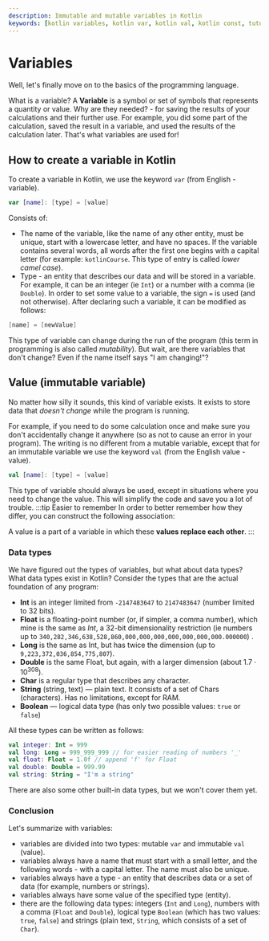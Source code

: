 ```yaml
---
description: Immutable and mutable variables in Kotlin
keywords: [kotlin variables, kotlin var, kotlin val, kotlin const, tutorial, for newbies, for noobs]
---
```

# Variables
Well, let's finally move on to the basics of the programming language.

What is a variable? A **Variable** is a symbol or set of symbols that represents a quantity or value.
Why are they needed? - for saving the results of your calculations and their further use.
For example, you did some part of the calculation, saved the result in a variable, and used the results 
of the calculation later.
That's what variables are used for!
## How to create a variable in Kotlin
To create a variable in Kotlin, we use the keyword `var` (from English - variable).
```kotlin
var [name]: [type] = [value]
```
Consists of:
* The name of the variable, like the name of any other entity, must be unique, start with a lowercase letter, and have no spaces.
  If the variable contains several words, all words after the first one begins with a capital letter (for example: `kotlinCourse`. This type of entry is called *lower camel case*).
* Type - an entity that describes our data and will be stored in a variable. For example, it can be an integer (ie `Int`) or a number with a comma (ie `Double`).
  In order to set some value to a variable, the sign `=` is used (and not otherwise).
  After declaring such a variable, it can be modified as follows:
```kotlin
[name] = [newValue]
```
This type of variable can change during the run of the program (this term in programming is also called *mutability*).
But wait, are there variables that don't change? Even if the name itself says "I am changing!"?
## Value (immutable variable)
No matter how silly it sounds, this kind of variable exists.
It exists to store data that *doesn't change* while the program is running.

For example, if you need to do some calculation once and make sure you don't accidentally change it anywhere (so as not to cause an error in your program).
The writing is no different from a mutable variable, except that for an immutable variable we use the keyword `val` (from the English value - value).
```kotlin
val [name]: [type] = [value]
```
This type of variable should always be used, except in situations where you need to change the value. This will simplify the code and save you a lot of trouble.
:::tip Easier to remember
In order to better remember how they differ, you can construct the following association:

A value is a part of a variable in which these **values replace each other**.
:::
### Data types
We have figured out the types of variables, but what about data types? What data types exist in Kotlin? Consider the types that are the actual foundation of any program:
- **Int** is an integer limited from `-2147483647` to `2147483647` (number limited to 32 bits).
- **Float** is a floating-point number (or, if simpler, a comma number), which mine is the same as *Int*, a 32-bit dimensionality restriction (ie numbers up to `340,282,346,638,528,860,000,000,000,000,000,000,000.000000`) .
- **Long** is the same as Int, but has twice the dimension (up to `9,223,372,036,854,775,807`).
- **Double** is the same Float, but again, with a larger dimension (about $1.7 \cdot 10^{308}$).
- **Char** is a regular type that describes any character.
- **String** (string, text) — plain text. It consists of a set of Chars (characters). Has no limitations, except for RAM.
- **Boolean** — logical data type (has only two possible values: `true` or `false`)

All these types can be written as follows:
```kotlin
val integer: Int = 999
val long: Long = 999_999_999 // for easier reading of numbers '_'
val float: Float = 1.0f // append 'f' for Float
val double: Double = 999.99
val string: String = "I'm a string"
```
There are also some other built-in data types, but we won't cover them yet.
### Conclusion
Let's summarize with variables:
- variables are divided into two types: mutable `var` and immutable `val` (value).
- variables always have a name that must start with a small letter, and the following words - with a capital letter. The name must also be unique.
- variables always have a type - an entity that describes data or a set of data (for example, numbers or strings).
- variables always have some value of the specified type (entity).
- there are the following data types: integers (`Int` and `Long`), numbers with a comma (`Float` and `Double`), logical type `Boolean`
  (which has two values: `true`, `false`) and strings (plain text, `String`, which consists of a set of `Char`).